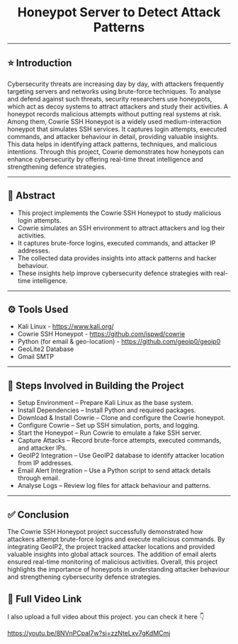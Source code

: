 # <div align="center"> Honeypot Server to Detect Attack Patterns </div>

---

## ⭐ Introduction

Cybersecurity threats are increasing day by day, with attackers frequently targeting servers and networks using brute-force techniques. To analyse and defend against such threats, security researchers use honeypots, which act as decoy systems to attract attackers and study their activities. A honeypot records malicious attempts without putting real systems at risk. Among them, Cowrie SSH Honeypot is a widely used medium-interaction honeypot that simulates SSH services. It captures login attempts, executed commands, and attacker behaviour in detail, providing valuable insights. This data helps in identifying attack patterns, techniques, and malicious intentions. Through this project, Cowrie demonstrates how honeypots can enhance cybersecurity by offering real-time threat intelligence and strengthening defence strategies.

---

## 📌 Abstract

- This project implements the Cowrie SSH Honeypot to study malicious login attempts.  
- Cowrie simulates an SSH environment to attract attackers and log their activities.  
- It captures brute-force logins, executed commands, and attacker IP addresses.  
- The collected data provides insights into attack patterns and hacker behaviour.  
- These insights help improve cybersecurity defence strategies with real-time intelligence.  

---

## ⚙️ Tools Used

- Kali Linux - https://www.kali.org/
- Cowrie SSH Honeypot - https://github.com/ispwd/cowrie
- Python (for email & geo-location) - https://github.com/geoip0/geoip0
- GeoLite2 Database  
- Gmail SMTP  

---

## 🔹 Steps Involved in Building the Project

- Setup Environment – Prepare Kali Linux as the base system.  
- Install Dependencies – Install Python and required packages.  
- Download & Install Cowrie – Clone and configure the Cowrie honeypot.  
- Configure Cowrie – Set up SSH simulation, ports, and logging.  
- Start the Honeypot – Run Cowrie to emulate a fake SSH server.  
- Capture Attacks – Record brute-force attempts, executed commands, and attacker IPs.  
- GeoIP2 Integration – Use GeoIP2 database to identify attacker location from IP addresses.  
- Email Alert Integration – Use a Python script to send attack details through email.  
- Analyse Logs – Review log files for attack behaviour and patterns.  

---

## ✅ Conclusion

The Cowrie SSH Honeypot project successfully demonstrated how attackers attempt brute-force logins and execute malicious commands. By integrating GeoIP2, the project tracked attacker locations and provided valuable insights into global attack sources. The addition of email alerts ensured real-time monitoring of malicious activities. Overall, this project highlights the importance of honeypots in understanding attacker behaviour and strengthening cybersecurity defence strategies.

##  📌 Full Video Link

  I also upload a full video about this project. you can check it here 👇

   https://youtu.be/8NVnPCpaI7w?si=zzNteLxv7gKdMCmj
